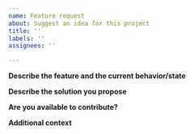 ```yaml
---
name: Feature request
about: Suggest an idea for this project
title: ''
labels: ''
assignees: ''

---
```


<!--
GitHub is reserved for bug reports and feature requests. Please direct general questions to our [support page](https://intercom.help/api-suite) or our [slack chat]().

Make sure you have searched existing issues to avoid creating duplicates.

Please fill in the following details to help us understand your request:
-->


**Describe the feature and the current behavior/state**

**Describe the solution you propose**

**Are you available to contribute?**

**Additional context**
